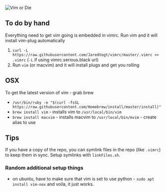 ![Vim or Die](http://ih0.redbubble.net/image.46056765.5518/flat,800x800,075,f-c,0,75,800,331.jpg)

## To do by hand
Everything need to get vim going is embedded in vimrc. Run vim and it will install vim-plug automatically

1. `curl -L https://raw.githubusercontent.com/JaredVogt/vimrc/master/.vimrc >> .vimrc` (`-L` if using vimrc.serious.black url)
2. Run `vim` (or macvim) and it will install plugs and get you rolling

## OSX
To get the latest version of vim - grab brew
* `/usr/bin/ruby -e "$(curl -fsSL https://raw.githubusercontent.com/Homebrew/install/master/install)"`
* `brew install vim` - installs vim to `/usr/local/bin/vim`
* `brew install macvim` - installs macvim to `/usr/local/bin/mvim` - create alias to use

## Tips
If you have a copy of the repo, you can symlink files in the repo (like `.vimrc`) to keep them in sync. Setup symlinks with `linkFiles.sh`.

### Random additional setup things
* on ubuntu, have to make sure that vim is set to use python - `sudo apt install vim-nox` and voila, it just works.


